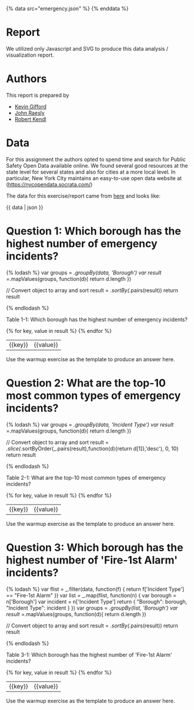 {% data src="emergency.json" %}
{% enddata %}

# Report

We utilized only Javascript and SVG to produce this data analysis / visualization report.

# Authors

This report is prepared by
* [Kevin Gifford](http://github.com/kevinkgifford)
* [John Raesly](http://github.com/jraesly)
* [Robert Kendl](http://github.com/DomoYeti)

# Data

For this assignment the authors opted to spend time and search for Public Safety Open Data available online.  We found several good resources at the state level for several states and also for cities at a more local level.  In particular, New York City maintains an easy-to-use open data website at (https://nycopendata.socrata.com/)

The data for this exercise/report came from [here](https://data.cityofnewyork.us/Public-Safety/Emergency-Response-Incidents/pasr-j7fb) and looks like:

{{ data | json }}

<a name="top"/>
<div id="autonav"></div>

# Question 1: Which borough has the highest number of emergency incidents?

{% lodash %}
var groups = _.groupBy(data, 'Borough')
var result =_.mapValues(groups, function(d){
    return d.length
})

// Convert object to array and sort
result = _.sortBy(_.pairs(result))
return result

{% endlodash %}

Table 1-1: Which borough has the highest number of emergency incidents?
<table>
{% for key, value in result %}
    <tr>
        <td>{{key}}</td>
        <td>{{value}}</td>
    </tr>
{% endfor %}
</table>

Use the warmup exercise as the template to produce an answer here.


# Question 2: What are the top-10 most common types of emergency incidents?

{% lodash %}
var groups = _.groupBy(data, 'Incident Type')
var result =_.mapValues(groups, function(d){
    return d.length
})

// Convert object to array and sort 
result = _.slice(_.sortByOrder(_.pairs(result),function(d){return d[1]},'desc'), 0, 10)
return result

{% endlodash %}

Table 2-1: What are the top-10 most common types of emergency incidents?
<table>
{% for key, value in result %}
    <tr>
        <td>{{key}}</td>
        <td>{{value}}</td>
    </tr>
{% endfor %}
</table>


Use the warmup exercise as the template to produce an answer here.

# Question 3: Which borough has the highest number of 'Fire-1st Alarm' incidents?

{% lodash %}
var flist = _.filter(data, function(f) {
    return f['Incident Type'] == "Fire-1st Alarm"
})
var list = _.map(flist, function(n) {
    var borough = n['Borough']
    var incident = n['Incident Type']
    return { "Borough": borough, "Incident Type": incident }
})
var groups = _.groupBy(list, 'Borough')
var result =_.mapValues(groups, function(d){
    return d.length
})

// Convert object to array and sort 
result = _.sortBy(_.pairs(result))
return result

{% endlodash %}

Table 3-1: Which borough has the highest number of 'Fire-1st Alarm' incidents?
<table>
{% for key, value in result %}
    <tr>
        <td>{{key}}</td>
        <td>{{value}}</td>
    </tr>
{% endfor %}
</table>


Use the warmup exercise as the template to produce an answer here.
